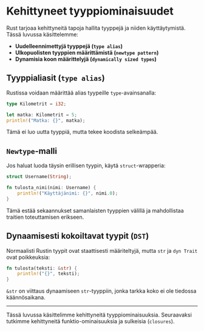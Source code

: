 # Kehittyneet tyyppiominaisuudet

Rust tarjoaa kehittyneitä tapoja hallita tyyppejä ja niiden käyttäytymistä. Tässä luvussa käsittelemme:

- **Uudelleennimettyjä tyyppejä (`type alias`)**
- **Ulkopuolisten tyyppien määrittämistä (`newtype pattern`)**
- **Dynamisia koon määrittelyjä (`dynamically sized types`)**

## Tyyppialiasit (`type alias`)

Rustissa voidaan määrittää alias tyypeille `type`-avainsanalla:

```rust
type Kilometrit = i32;

let matka: Kilometrit = 5;
println!("Matka: {}", matka);
```

Tämä ei luo uutta tyyppiä, mutta tekee koodista selkeämpää.

## `Newtype`-malli

Jos haluat luoda täysin erillisen tyypin, käytä `struct`-wrapperia:

```rust
struct Username(String);

fn tulosta_nimi(nimi: Username) {
    println!("Käyttäjänimi: {}", nimi.0);
}
```

Tämä estää sekaannukset samanlaisten tyyppien välillä ja mahdollistaa traitien toteuttamisen erikseen.

## Dynaamisesti kokoiltavat tyypit (`DST`)

Normaalisti Rustin tyypit ovat staattisesti määriteltyjä, mutta `str` ja `dyn Trait` ovat poikkeuksia:

```rust
fn tulosta(teksti: &str) {
    println!("{}", teksti);
}
```

`&str` on viittaus dynaamiseen `str`-tyyppiin, jonka tarkka koko ei ole tiedossa käännösaikana.

---

Tässä luvussa käsittelimme kehittyneitä tyyppiominaisuuksia. Seuraavaksi tutkimme kehittyneitä funktio-ominaisuuksia ja sulkeisia (`closures`).
